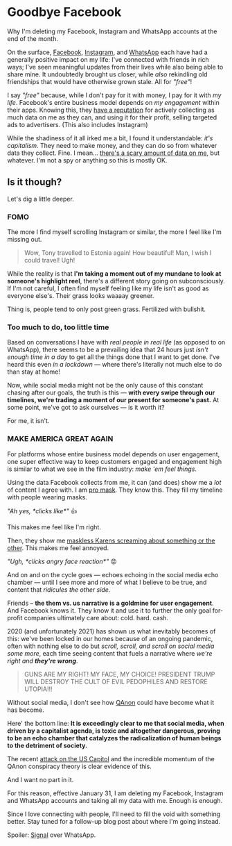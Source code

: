# Goodbye Facebook

Why I'm deleting my Facebook, Instagram and WhatsApp accounts at the end of the month.

On the surface, [Facebook](https://facebook.com), [Instagram](https://instagram.com), and [WhatsApp](https://whatsapp.com) each have had a generally positive impact on my life: I've connected with friends in rich ways; I've seen meaningful updates from their lives while also being able to share mine. It undoubtedly brought us closer, while _also_ rekindling old friendships that would have otherwise grown stale. All for _"free"_!

I say _"free"_ because, while I don't pay for it with money, I pay for it with _my life_. Facebook's entire business model depends on _my engagement_  within their apps. Knowing this, they [have a reputation](https://www.thesun.co.uk/tech/12724230/facebook-lawsuit-instagram-spying) for actively collecting as much data on me as they can, and using it for their profit, selling targeted ads to advertisers. (This also includes Instagram)

While the shadiness of it all irked me a bit, I found it understandable: _it's capitalism_. They need to make money, and they can do so from whatever data they collect. Fine. I mean... [there's a scary amount of data on me](https://threatpost.com/twenty-something-asks-facebook-his-file-and-gets-it-all-1200-pages-121311/75994/), but whatever. I'm not a spy or anything so this is mostly OK.

## Is it though?

Let's dig a little deeper.

### FOMO

The more I find myself scrolling Instagram or similar, the more I feel like I'm missing out. 

> Wow, Tony travelled to Estonia again! How beautiful! Man, I wish I could travel! Ugh!

While the reality is that **I'm taking a moment out of my mundane to look at someone's highlight reel**, there's a different story going on subconsciously. If I'm not careful, I often find myself feeling like my life isn't as good as everyone else's. Their grass looks waaaay greener.

Thing is, people tend to only post green grass. Fertilized with bullshit.

### Too much to do, too little time

Based on conversations I have with _real people in real life_ (as opposed to on WhatsApp), there seems to be a prevailing idea that 24 hours just _isn't enough time in a day_ to get all the things done that I want to get done. I've heard this even _in a lockdown_ &mdash; where there's literally not much else to do than stay at home!

Now, while social media might not be the only cause of this constant chasing after our goals, the truth is this &mdash; **with every swipe through our timelines, we're trading a moment of our present for someone's past.** At some point, we've got to ask ourselves &mdash; is it worth it?

For me, it isn't.

### MAKE AMERICA GREAT AGAIN

For platforms whose entire business model depends on user engagement, one super effective way to keep customers engaged and engagement high is similar to what we see in the film industry: _make 'em feel things_. 

Using the data Facebook collects from me, it can (and does) show me a _lot_ of content I agree with. I am [pro mask](https://www.ucsf.edu/news/2020/06/417906/still-confused-about-masks-heres-science-behind-how-face-masks-prevent). They know this. They fill my timeline with people wearing masks.

_"Ah yes, \*clicks like\*"_ 👍

This makes me feel like I'm right. 

Then, they show me [maskless Karens screaming about something or the other](https://www.facebook.com/133793163343849/videos/314666256452529). This makes me feel annoyed. 

_"Ugh, \*clicks angry face reaction\*"_ 😡

And on and on the cycle goes &mdash; echoes echoing in the social media echo chamber &mdash; until I see more and more of what I believe to be true, and content that _ridicules the other side_.

Friends – **the them vs. us narrative is a goldmine for user engagement**. And Facebook knows it. They know it and use it to further the only goal for-profit companies ultimately care about: cold. hard. cash.

2020 (and unfortunately 2021) has shown us what inevitably becomes of this: we've been locked in our homes because of an ongoing pandemic, often with nothing else to do but _scroll, scroll, and scroll on social media some more_, each time seeing content that fuels a narrative where _we're right and **they're wrong**_. 

> GUNS ARE MY RIGHT!
> MY FACE, MY CHOICE!
> PRESIDENT TRUMP WILL DESTROY THE CULT OF EVIL PEDOPHILES AND RESTORE UTOPIA!!!

Without social media, I don't see how [QAnon](https://en.wikipedia.org/wiki/QAnon) could have become what it has become.

Here' the bottom line: **It is exceedingly clear to me that social media, when driven by a capitalist agenda, is toxic and altogether dangerous, proving to be an echo chamber that catalyzes the radicalization of human beings to the detriment of society.**

The recent [attack on the US Capitol](https://en.wikipedia.org/wiki/2021_storming_of_the_United_States_Capitol) and the incredible momentum of the QAnon conspiracy theory is clear evidence of this.

And I want no part in it.

For this reason, effective January 31, I am deleting my Facebook, Instagram and WhatsApp accounts and taking all my data with me. Enough is enough.

Since I love connecting with people, I'll need to fill the void with something better. Stay tuned for a follow-up blog post about where I'm going instead. 

Spoiler: [Signal](https://signal.org/en/download/) over WhatsApp.
